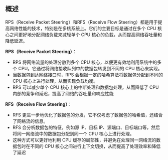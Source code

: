 ## 概述

RPS（Receive Packet Steering）和RFS（Receive Flow Steering）都是用于提高网络性能的技术，特别是在多核系统上。它们的主要目标是通过在多个 CPU 核心之间更好地分配网络负载来减轻单个 CPU 核心的负载，从而提高网络吞吐量和降低延迟。

**RPS（Receive Packet Steering）**：

- RPS 将网络流量的处理分散到多个 CPU 核心，以便更有效地利用系统中的多个 CPU。它通过将网络接收队列中的数据包转发到不同的 CPU 核心来实现。
- 当数据包到达网络接口时，RPS 会根据一定的哈希算法将数据包分配到不同的 CPU 核心上进行处理，从而实现负载均衡。
- RPS 可以减少单个 CPU 核心上的中断处理和数据包处理，从而降低了 CPU 内部的竞争和延迟，提高了网络的吞吐量和响应性能

**RFS（Receive Flow Steering）**：

- RFS 更进一步地优化了数据包的分发，它不仅考虑了数据包的哈希值，还结合了网络流的信息。
- RFS 会分析数据包的特征，例如源 IP、目标 IP、源端口、目标端口等，然后将同一网络流中的数据包分配到同一个 CPU 核心上进行处理。
- 这种方式可以更好地利用 CPU 缓存的局部性，并避免在处理同一网络流的数据包时在不同的 CPU 核心之间进行上下文切换，从而提高了处理效率和降低了延迟